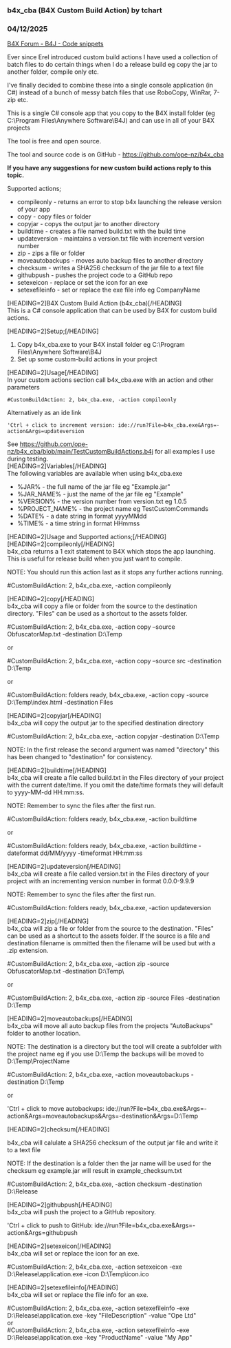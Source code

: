### b4x_cba (B4X Custom Build Action) by tchart
### 04/12/2025
[B4X Forum - B4J - Code snippets](https://www.b4x.com/android/forum/threads/164556/)

Ever since Erel introduced custom build actions I have used a collection of batch files to do certain things when I do a release build eg copy the jar to another folder, compile only etc.  
  
I've finally decided to combine these into a single console application (in C#) instead of a bunch of messy batch files that use RoboCopy, WinRar, 7-zip etc.  
  
This is a single C# console app that you copy to the B4X install folder (eg C:\Program Files\Anywhere Software\B4J) and can use in all of your B4X projects  
  
The tool is free and open source.  
  
The tool and source code is on GitHub - <https://github.com/ope-nz/b4x_cba>  
  
**If you have any suggestions for new custom build actions reply to this topic.**  
  
Supported actions;  

- compileonly - returns an error to stop b4x launching the release version of your app
- copy - copy files or folder
- copyjar - copys the output jar to another directory
- buildtime - creates a file named build.txt with the build time
- updateversion - maintains a version.txt file with increment version number
- zip - zips a file or folder
- moveautobackups - moves auto backup files to another directory
- checksum - writes a SHA256 checksum of the jar file to a text file
- githubpush - pushes the project code to a GitHub repo
- setexeicon - replace or set the icon for an exe
- setexefileinfo - set or replace the exe file info eg CompanyName

[HEADING=2]B4X Custom Build Action (b4x\_cba)[/HEADING]  
This is a C# console application that can be used by B4X for custom build actions.  
  
[HEADING=2]Setup;[/HEADING]  

1. Copy b4x\_cba.exe to your B4X install folder eg C:\Program Files\Anywhere Software\B4J
2. Set up some custom-build actions in your project

[HEADING=2]Usage[/HEADING]  
In your custom actions section call b4x\_cba.exe with an action and other parameters  
  

```B4X
#CustomBuildAction: 2, b4x_cba.exe, -action compileonly
```

  
  
Alternatively as an ide link  

```B4X
'Ctrl + click to increment version: ide://run?File=b4x_cba.exe&Args=-action&Args=updateversion
```

  
  
See <https://github.com/ope-nz/b4x_cba/blob/main/TestCustomBuildActions.b4j> for all examples I use during testing.  
[HEADING=2]Variables[/HEADING]  
The following variables are available when using b4x\_cba.exe  

- %JAR% - the full name of the jar file eg "Example.jar"
- %JAR\_NAME% - just the name of the jar file eg "Example"
- %VERSION% - the version number from version.txt eg 1.0.5
- %PROJECT\_NAME% - the project name eg TestCustomCommands
- %DATE% - a date string in format yyyyMMdd
- %TIME% - a time string in format HHmmss

[HEADING=2]Usage and Supported actions;[/HEADING]  
[HEADING=2]compileonly[/HEADING]  
b4x\_cba returns a 1 exit statement to B4X which stops the app launching. This is useful for release build when you just want to compile.  
  
NOTE: You should run this action last as it stops any further actions running.  
  
#CustomBuildAction: 2, b4x\_cba.exe, -action compileonly  
  
[HEADING=2]copy[/HEADING]  
b4x\_cba will copy a file or folder from the source to the destination directory. "Files" can be used as a shortcut to the assets folder.  
  
#CustomBuildAction: 2, b4x\_cba.exe, -action copy –source ObfuscatorMap.txt -destination D:\Temp  
  
or  
  
#CustomBuildAction: 2, b4x\_cba.exe, -action copy –source src -destination D:\Temp  
  
or  
  
#CustomBuildAction: folders ready, b4x\_cba.exe, -action copy -source D:\Temp\index.html -destination Files  
  
[HEADING=2]copyjar[/HEADING]  
b4x\_cba will copy the output jar to the specified destination directory  
  
#CustomBuildAction: 2, b4x\_cba.exe, -action copyjar -destination D:\Temp  
  
NOTE: In the first release the second argument was named "directory" this has been changed to "destination" for consistency.  
  
[HEADING=2]buildtime[/HEADING]  
b4x\_cba will create a file called build.txt in the Files directory of your project with the current date/time. If you omit the date/time formats they will default to yyyy-MM-dd HH:mm:ss.  
  
NOTE: Remember to sync the files after the first run.  
  
#CustomBuildAction: folders ready, b4x\_cba.exe, -action buildtime  
  
or  
  
#CustomBuildAction: folders ready, b4x\_cba.exe, -action buildtime -dateformat dd/MM/yyyy -timeformat HH:mm:ss  
  
[HEADING=2]updateversion[/HEADING]  
b4x\_cba will create a file called version.txt in the Files directory of your project with an incrementing version number in format 0.0.0-9.9.9  
  
NOTE: Remember to sync the files after the first run.  
  
#CustomBuildAction: folders ready, b4x\_cba.exe, -action updateversion  
  
[HEADING=2]zip[/HEADING]  
b4x\_cba will zip a file or folder from the source to the destination. "Files" can be used as a shortcut to the assets folder. If the source is a file and destination filename is ommitted then the filename will be used but with a .zip extension.  
  
#CustomBuildAction: 2, b4x\_cba.exe, -action zip -source ObfuscatorMap.txt -destination D:\Temp\  
  
or  
  
#CustomBuildAction: 2, b4x\_cba.exe, -action zip -source Files -destination D:\Temp  
  
[HEADING=2]moveautobackups[/HEADING]  
b4x\_cba will move all auto backup files from the projects "AutoBackups" folder to another location.  
  
NOTE: The destination is a directory but the tool will create a subfolder with the project name eg if you use D:\Temp the backups will be moved to D:\Temp\ProjectName  
  
#CustomBuildAction: 2, b4x\_cba.exe, -action moveautobackups -destination D:\Temp  
  
or  
  
'Ctrl + click to move autobackups: ide://run?File=b4x\_cba.exe&Args=-action&Args=moveautobackups&Args=-destination&Args=D:\Temp  
  
[HEADING=2]checksum[/HEADING]  
  
b4x\_cba will calulate a SHA256 checksum of the output jar file and write it to a text file  
  
NOTE: If the destination is a folder then the jar name will be used for the checksum eg example.jar will result in example\_checksum.txt  
  
#CustomBuildAction: 2, b4x\_cba.exe, -action checksum -destination D:\Release  
  
[HEADING=2]githubpush[/HEADING]  
b4x\_cba will push the project to a GitHub repository.  
  
'Ctrl + click to push to GitHub: ide://run?File=b4x\_cba.exe&Args=-action&Args=githubpush  
  
[HEADING=2]setexeicon[/HEADING]  
b4x\_cba will set or replace the icon for an exe.  
  
#CustomBuildAction: 2, b4x\_cba.exe, -action setexeicon -exe D:\Release\application.exe -icon D:\Temp\icon.ico  
  
[HEADING=2]setexefileinfo[/HEADING]  
b4x\_cba will set or replace the file info for an exe.  
  
#CustomBuildAction: 2, b4x\_cba.exe, -action setexefileinfo -exe D:\Release\application.exe -key "FileDescription" -value "Ope Ltd"  
or  
#CustomBuildAction: 2, b4x\_cba.exe, -action setexefileinfo -exe D:\Release\application.exe -key "ProductName" -value "My App"